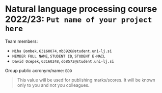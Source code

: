 # Natural language processing course 2022/23: `Put name of your project here`

Team members:
 * `Miha Bombek`, `63160074`, `mb3926@student.uni-lj.si`
 * `MEMBER FULL NAME`, `STUDENT ID`, `STUDENT E-MAIL`
 * `David Ocepek`, `63160248`, `do8572@student.uni-lj.si`
 
Group public acronym/name: `BDO`
 > This value will be used for publishing marks/scores. It will be known only to you and not you colleagues.
